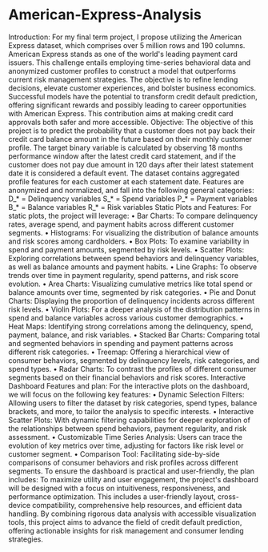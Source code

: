 # American-Express-Analysis
Introduction:
For my final term project, I propose utilizing the American Express dataset, which comprises over 5 million rows
and 190 columns. American Express stands as one of the world's leading payment card issuers. This challenge
entails employing time-series behavioral data and anonymized customer profiles to construct a model that
outperforms current risk management strategies. The objective is to refine lending decisions, elevate customer
experiences, and bolster business economics. Successful models have the potential to transform credit default
prediction, offering significant rewards and possibly leading to career opportunities with American Express. This
contribution aims at making credit card approvals both safer and more accessible.
Objective:
The objective of this project is to predict the probability that a customer does not pay back their credit card balance
amount in the future based on their monthly customer profile. The target binary variable is calculated by observing
18 months performance window after the latest credit card statement, and if the customer does not pay due amount
in 120 days after their latest statement date it is considered a default event.
The dataset contains aggregated profile features for each customer at each statement date. Features are
anonymized and normalized, and fall into the following general categories:
D_* = Delinquency variables
S_* = Spend variables
P_* = Payment variables
B_* = Balance variables
R_* = Risk variables
Static Plots and Features:
For static plots, the project will leverage:
• Bar Charts: To compare delinquency rates, average spend, and payment habits across different customer
segments.
• Histograms: For visualizing the distribution of balance amounts and risk scores among cardholders.
• Box Plots: To examine variability in spend and payment amounts, segmented by risk levels.
• Scatter Plots: Exploring correlations between spend behaviors and delinquency variables, as well as
balance amounts and payment habits.
• Line Graphs: To observe trends over time in payment regularity, spend patterns, and risk score evolution.
• Area Charts: Visualizing cumulative metrics like total spend or balance amounts over time, segmented
by risk categories.
• Pie and Donut Charts: Displaying the proportion of delinquency incidents across different risk levels.
• Violin Plots: For a deeper analysis of the distribution patterns in spend and balance variables across
various customer demographics.
• Heat Maps: Identifying strong correlations among the delinquency, spend, payment, balance, and risk
variables.
• Stacked Bar Charts: Comparing total and segmented behaviors in spending and payment patterns across
different risk categories.
• Treemap: Offering a hierarchical view of consumer behaviors, segmented by delinquency levels, risk
categories, and spend types.
• Radar Charts: To contrast the profiles of different consumer segments based on their financial behaviors
and risk scores.
Interactive Dashboard Features and plan:
For the interactive plots on the dashboard, we will focus on the following key features:
• Dynamic Selection Filters: Allowing users to filter the dataset by risk categories, spend types, balance
brackets, and more, to tailor the analysis to specific interests.
• Interactive Scatter Plots: With dynamic filtering capabilities for deeper exploration of the relationships
between spend behaviors, payment regularity, and risk assessment.
• Customizable Time Series Analysis: Users can trace the evolution of key metrics over time, adjusting
for factors like risk level or customer segment.
• Comparison Tool: Facilitating side-by-side comparisons of consumer behaviors and risk profiles across
different segments.
To ensure the dashboard is practical and user-friendly, the plan includes:
To maximize utility and user engagement, the project's dashboard will be designed with a focus on intuitiveness,
responsiveness, and performance optimization. This includes a user-friendly layout, cross-device compatibility,
comprehensive help resources, and efficient data handling. By combining rigorous data analysis with accessible
visualization tools, this project aims to advance the field of credit default prediction, offering actionable insights
for risk management and consumer lending strategies.

